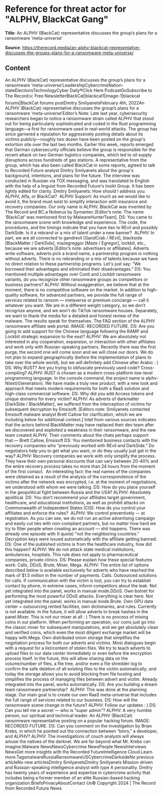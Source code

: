 # Reference for threat actor for "ALPHV, BlackCat Gang"

**Title**: An ALPHV (BlackCat) representative discusses the group’s plans for a ransomware ‘meta-universe’

**Source**: https://therecord.media/an-alphv-blackcat-representative-discusses-the-groups-plans-for-a-ransomware-meta-universe/

## Content
An ALPHV (BlackCat) representative discusses the group’s plans for a ransomware ‘meta-universe’LeadershipCybercrimeNation-stateElectionsTechnologyCyber Daily®Click Here PodcastGoSubscribe to The Record✉️ Free NewsletterBlackCat|blackcat1|image-1|blackcat forums|BlackCat forums postDmitry SmilyanetsFebruary 4th, 2022An ALPHV (BlackCat) representative discusses the group’s plans for a ransomware ‘meta-universe’Editor’s Note: Late last year, cybersecurity researchers began to notice a ransomware strain called ALPHV that stood out for being particularly sophisticated and coded in the Rust programming language—a first for ransomware used in real-world attacks.
The group has since garnered a reputation for aggressively posting details about its victims publicly—roughly two dozen have been posted on the group's extortion site over the last two months. Earlier this week, reports emerged that German cybersecurity officials believe the group is responsible for the recent attack on two German logistics companies, which led to oil supply disruptions across hundreds of gas stations.
A representative from the group, which has also been called BlackCat in some reports, agreed to talk to Recorded Future analyst Dmitry Smilyanets about the group's background, intentions, and plans for the future. The interview was conducted in Russian via TOX messaging, and was translated to English with the help of a linguist from Recorded Future's Insikt Group. It has been lightly edited for clarity.
Dmitry Smilyanets: How should I address you: ALPHV, Alfa, or BlackCat? 
ALPHV Support: As much as we would like to avoid it, the brand must exist to simplify interaction with insurance and recovery companies. Our only name is ALPHV. BlackCat was invented by The Record and BC.a Noberus by Symantec [Editor’s note: The name ‘BlackCat’ was mentioned first by MalwareHunterTeam].
DS: You came to the ransomware scene with knowledge and experience. The code, the procedures, and the timings indicate that you have ties to REvil and possibly DarkSide. Is it a rebrand or a mix of talent under a new banner? 
ALPHV: In part, we are all connected to gandrevil [GandCrab / REvil], blackside [BlackMatter / DarkSide], mazegreggor [Maze / Egregor], lockbit, etc., because we are adverts [Editor’s note: advertisers or affiliates]. Adverts write software, adverts pick a brand name, a partnership program is nothing without adverts. There is no rebranding or a mix of talents because we have no direct relation to these partnership programs. Let's just say: "We borrowed their advantages and eliminated their disadvantages."
DS: You mentioned multiple advantages over Conti and Lockbit ransomware variants, do you recognize other ransomware groups as competitors or business partners?
ALPHV: Without exaggeration, we believe that at the moment, there is no competitive software on the market. In addition to high-quality software, for advanced partners, we provide the full range of services related to ransom — metaverse or premium concierge — call it whatever you want. We are in a different weight category, so we don’t recognize anyone, and we won’t do TikTok ransomware houses. Separately, we want to thank the media for a detailed and honest review of the malware. The results speak for themselves.
The FAQ section of the ALPHV ransomware affiliate web portal. IMAGE: RECORDED FUTURE.
DS: Are you going to add support for the Chinese language following the RAMP and Lockbit strategic expansion to the east?
ALPHV: We are absolutely not interested in any cooperation, expansion, or interaction with other affiliates and work only with Russian-speaking partners. Recently there was the first purge, the second one will come soon and we will close our doors. We do not plan to expand geographically (before the implementation of plans to take over the whole world), but we will definitely add Chinese after Arabic : )
DS: Why RUST? Are you trying to obfuscate previously used code? Cross-compiling?
ALPHV: RUST is chosen as a modern cross-platform low-level programming language. In the console command, the project name is alphv-N(ext)G(eneration). We have made a truly new product, with a new look and approach that meets modern requirements for both a RaaS solution and high-class commercial software.
DS: Why did you add Access tokens and unique domains for every victim?
ALPHV: As adverts of darkmatter [DarkSide / BlackMatter], we suffered from the interception of victims for subsequent decryption by Emsisoft.
[Editors note: Smilyanets contacted Emsisoft malware analyst Brett Callow for clarification, which we are including below for additional context.]
Intel from various sources indicates that the actors behind BlackMatter may have replaced their dev team after we discovered and exploited a weakness in their ransomware, and the new team created ALPHV. Their comments about the chats perhaps support that.— Brett Callow, Emsisoft
DS: You mentioned business contacts with the recovery companies who “previously worked with REvil and DarkSide.” Do negotiators help you to get what you want, or do they usually just get in the way?
ALPHV: Recovery companies we work with only simplify the process. They have their own personal discounts that can vary between 20-40% and the entire recovery process takes no more than 24 hours from the moment of the first contact. 
An interesting fact: the real names of the companies were obtained as a result of the analysis of the correspondence of the victims after the network was encrypted, i.e. at the moment of negotiations, we understood with whom we were talking.
DS: How do you place yourself in the geopolitical fight between Russia and the USA?
ALPHV: Absolutely apolitical.
DS: You don’t recommend your affiliates target government, healthcare, and educational institutions, as well as prohibit attacks on Commonwealth of Independent States (CIS). How do you control your affiliates and enforce the rules? 
ALPHV: We control preventively — at registration. As you can see, we do not run an active advertising campaign and easily cut ties with non-compliant partners, but no matter how hard we try to filter people when creating an account — shit happens. There was already one episode with (I quote) "not the neighboring countries." Decryption keys were issued automatically with the affiliate getting banned.
DS: One of the published victims is from the healthcare industry, how did this happen?
ALPHV: We do not attack state medical institutions, ambulances, hospitals. This rule does not apply to pharmaceutical companies, private clinics.
DS: Please explain how these special features work: Calls, DDoS, Brute, Mixer, Mega.
ALPHV: The entire list of options described below is available exclusively for adverts who have reached the mark of $1.5 million in the number of payments.
Calls. Outsourced solutions for calls. If communication with the victim is lost, you can try to establish contact by phone, in extreme cases, inform competitors about the leak. Not yet integrated into the panel, works in manual mode.DDoS. Own botnet for performing the most powerful DDoS attacks. Everything is clear here. Not yet integrated into the panel, works in manual mode.Brute. Own GPU data center + outsourcing rented facilities, own dictionaries, and rules. Currently is not available. In the future, it will allow adverts to break hashes in the panel.Mixer. This is not our mixer at all : ) There is no process of mixing coins in our platform. When performing an operation, our coins just go into the classic mixer for subsequent manipulations, and we get absolutely clean and verified coins, which even the most diligent exchange market will be happy with.Mega. Own distributed onion storage that simplifies the negotiation process for both our adverts and victims. Most dialogues begin with a request for a list/content of stolen files. We try to teach adverts to upload files to our data center immediately or even before the encryption process itself. In the future, this will allow sharing data on the volume/number of files, a file tree, and/or even a file shredder log to confirm the safe deletion of all existing files to the victim automatically; and today the storage allows you to avoid blocking from file hosting and simplifies the process of managing files between advert and victim. Already integrated into the panel, works automatically.
DS: Are you building a dream team ransomware partnership? 
ALPHV: This was done at the planning stage. Our main goal is to create our own RaaS meta-universe that includes the full range of services related to our business.
DS: How will the ransomware scene change in the future?
ALPHV: Follow our updates : )
DS: Can you tell me a secret — who is “super admin”?
ALPHV: A very humble person, our spiritual and technical leader.
An ALPHV (BlackCat) ransomware representative posting on a popular hacking forum. IMAGE: RECORDED FUTURE.
DS: Can you comment on the investigation by Brian Krebs, in which he pointed out the connection between “binrs,” a developer, and ALPHV?
ALPHV: The investigations of couch analysts will always amuse the natives of the darknet. We are far beyond what Mr. Krebs can imagine.Malware NewsNewsCybercrime NewsPeople NewsInterviews NewsGet more insights with the Recorded FutureIntelligence Cloud.Learn more.TagsmalwareRussiaRansomwareUSCybercrimeDarksideNo previous articleNo new articlesDmitry SmilyanetsDmitry Smilyanets Mission-driven and Russian-speaking intelligence analyst with type A personality. Dmitry has twenty years of experience and expertise in cybercrime activity that includes being a former member of an elite Russian-based hacking organization.BriefsPrivacyAboutContact Us© Copyright 2024 | The Record from Recorded Future News